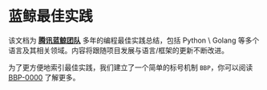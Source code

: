 # 蓝鲸最佳实践 <!-- omit in toc -->

该文档为 **[腾讯蓝鲸团队](https://bk.tencent.com/)** 多年的编程最佳实践总结，包括 Python \ Golang 等多个语言及其相关领域。内容将跟随项目发展与语言/框架的更新不断改进。

为了更方便地索引最佳实践，我们建立了一个简单的标号机制 `BBP`，你可以阅读 [BBP-0000](BBP-0000.md) 了解更多。

